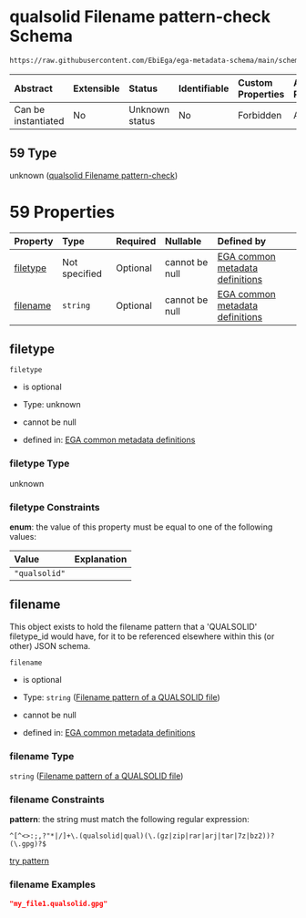# qualsolid Filename pattern-check Schema

```txt
https://raw.githubusercontent.com/EbiEga/ega-metadata-schema/main/schemas/EGA.common-definitions.json#/definitions/filename-filetype-pattern-check/anyOf/59
```



| Abstract            | Extensible | Status         | Identifiable | Custom Properties | Additional Properties | Access Restrictions | Defined In                                                                                           |
| :------------------ | :--------- | :------------- | :----------- | :---------------- | :-------------------- | :------------------ | :--------------------------------------------------------------------------------------------------- |
| Can be instantiated | No         | Unknown status | No           | Forbidden         | Allowed               | none                | [EGA.common-definitions.json\*](../../../schemas/EGA.common-definitions.json "open original schema") |

## 59 Type

unknown ([qualsolid Filename pattern-check](ega-12-definitions-check-filetype-checks-based-on-its-filename-anyof-qualsolid-filename-pattern-check.md))

# 59 Properties

| Property              | Type          | Required | Nullable       | Defined by                                                                                                                                                                                                                                                                                                                                                                    |
| :-------------------- | :------------ | :------- | :------------- | :---------------------------------------------------------------------------------------------------------------------------------------------------------------------------------------------------------------------------------------------------------------------------------------------------------------------------------------------------------------------------- |
| [filetype](#filetype) | Not specified | Optional | cannot be null | [EGA common metadata definitions](ega-12-definitions-check-filetype-checks-based-on-its-filename-anyof-qualsolid-filename-pattern-check-properties-filetype.md "https://raw.githubusercontent.com/EbiEga/ega-metadata-schema/main/schemas/EGA.common-definitions.json#/definitions/filename-filetype-pattern-check/anyOf/59/properties/filetype")                             |
| [filename](#filename) | `string`      | Optional | cannot be null | [EGA common metadata definitions](ega-12-definitions-check-filetype-checks-based-on-its-filename-anyof-qualsolid-filename-pattern-check-properties-filename-pattern-of-a-qualsolid-file.md "https://raw.githubusercontent.com/EbiEga/ega-metadata-schema/main/schemas/EGA.common-definitions.json#/definitions/filename-filetype-pattern-check/anyOf/59/properties/filename") |

## filetype



`filetype`

*   is optional

*   Type: unknown

*   cannot be null

*   defined in: [EGA common metadata definitions](ega-12-definitions-check-filetype-checks-based-on-its-filename-anyof-qualsolid-filename-pattern-check-properties-filetype.md "https://raw.githubusercontent.com/EbiEga/ega-metadata-schema/main/schemas/EGA.common-definitions.json#/definitions/filename-filetype-pattern-check/anyOf/59/properties/filetype")

### filetype Type

unknown

### filetype Constraints

**enum**: the value of this property must be equal to one of the following values:

| Value         | Explanation |
| :------------ | :---------- |
| `"qualsolid"` |             |

## filename

This object exists to hold the filename pattern that a 'QUALSOLID' filetype\_id would have, for it to be referenced elsewhere within this (or other) JSON schema.

`filename`

*   is optional

*   Type: `string` ([Filename pattern of a QUALSOLID file](ega-12-definitions-check-filetype-checks-based-on-its-filename-anyof-qualsolid-filename-pattern-check-properties-filename-pattern-of-a-qualsolid-file.md))

*   cannot be null

*   defined in: [EGA common metadata definitions](ega-12-definitions-check-filetype-checks-based-on-its-filename-anyof-qualsolid-filename-pattern-check-properties-filename-pattern-of-a-qualsolid-file.md "https://raw.githubusercontent.com/EbiEga/ega-metadata-schema/main/schemas/EGA.common-definitions.json#/definitions/filename-filetype-pattern-check/anyOf/59/properties/filename")

### filename Type

`string` ([Filename pattern of a QUALSOLID file](ega-12-definitions-check-filetype-checks-based-on-its-filename-anyof-qualsolid-filename-pattern-check-properties-filename-pattern-of-a-qualsolid-file.md))

### filename Constraints

**pattern**: the string must match the following regular expression:&#x20;

```regexp
^[^<>:;,?"*|/]+\.(qualsolid|qual)(\.(gz|zip|rar|arj|tar|7z|bz2))?(\.gpg)?$
```

[try pattern](https://regexr.com/?expression=%5E%5B%5E%3C%3E%3A%3B%2C%3F%22*%7C%2F%5D%2B%5C.\(qualsolid%7Cqual\)\(%5C.\(gz%7Czip%7Crar%7Carj%7Ctar%7C7z%7Cbz2\)\)%3F\(%5C.gpg\)%3F%24 "try regular expression with regexr.com")

### filename Examples

```json
"my_file1.qualsolid.gpg"
```
